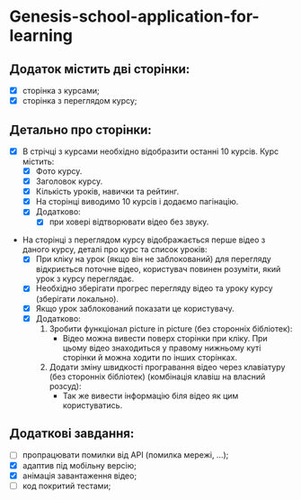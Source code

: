# Genesis-school-application-for-learning

## Додаток містить дві сторінки:

- [x] сторінка з курсами;
- [x] сторінка з переглядом курсу;

## Детально про сторінки:

- [x] В стрічці з курсами необхідно відобразити останні 10 курсів. Курс містить:
    - [x] Фото курсу.
    - [x] Заголовок курсу.
    - [x] Кількість уроків, навички та рейтинг.
    - [x] На сторінці виводимо 10 курсів і додаємо пагінацію.
    - [x] Додатково:
        - [x] при ховері відтворювати відео без звуку.
- На сторінці з переглядом курсу відображається перше відео з даного курсу, деталі про курс та список уроків:
    - [x] При кліку на урок (якщо він не заблокований) для перегляду відкриється поточне відео, користувач повинен розуміти, який урок з курсу переглядає.
    - [x] Необхідно зберігати прогрес перегляду відео та уроку курсу (зберігати локально).
    - [x] Якщо урок заблокований показати це користувачу.
    - [x] Додатково:
        1. Зробити функціонал picture in picture (без сторонніх бібліотек):
            - Відео можна вивести поверх сторінки при кліку. При цьому відео знаходиться у правому нижньому куті сторінки й можна ходити по інших сторінках.
        2. Додати зміну швидкості програвання відео через клавіатуру (без сторонніх бібліотек) (комбінація клавіш на власний розсуд):
            - Так же вивести інформацію біля відео як цим користуватись.

## Додаткові завдання:

- [ ] пропрацювати помилки від API (помилка мережі, ...);
- [x] адаптив під мобільну версію;
- [x] анімація завантаження відео;
- [ ] код покритий тестами;
